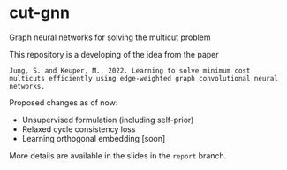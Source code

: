 # cut-gnn
Graph neural networks for solving the multicut problem

This repository is a developing of the idea from the paper
```
Jung, S. and Keuper, M., 2022. Learning to solve minimum cost multicuts efficiently using edge-weighted graph convolutional neural networks.
```

Proposed changes as of now:
- Unsupervised formulation (including self-prior)
- Relaxed cycle consistency loss
- Learning orthogonal embedding [soon]

More details are available in the slides in the `report` branch.